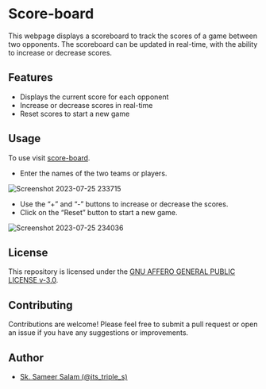 # Score-board

This webpage displays a scoreboard to track the scores of a game between two opponents. The scoreboard can be updated in real-time, with the ability to increase or decrease scores.

## Features

- Displays the current score for each opponent
- Increase or decrease scores in real-time
- Reset scores to start a new game

## Usage

To use visit [score-board](https://its-triple-s.github.io/score-board/).
- Enter the names of the two teams or players.

![Screenshot 2023-07-25 233715](https://github.com/its-triple-s/score-board/assets/113439449/0ab231c4-0290-4e4f-b094-0d71b4c85f80)

- Use the “+” and “-” buttons to increase or decrease the scores.
- Click on the “Reset” button to start a new game.

![Screenshot 2023-07-25 234036](https://github.com/its-triple-s/score-board/assets/113439449/a47cac7f-8d4b-4511-b696-1532dff44f74)

## License

This repository is licensed under the [GNU AFFERO GENERAL PUBLIC LICENSE v-3.0](./LICENSE).

## Contributing

Contributions are welcome! Please feel free to submit a pull request or open an issue if you have any suggestions or improvements.

## Author

- [Sk. Sameer Salam (@its_triple_s)](https://github.com/its-triple-s)
